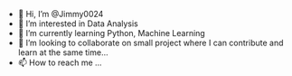 - 👋 Hi, I’m @Jimmy0024
- 👀 I’m interested in Data Analysis
- 🌱 I’m currently learning Python, Machine Learning
- 💞️ I’m looking to collaborate on small project where I can contribute and learn at the same time...
- 📫 How to reach me ... 

<!---
Jimmy0024/Jimmy0024 is a ✨ special ✨ repository because its `README.md` (this file) appears on your GitHub profile.
You can click the Preview link to take a look at your changes.
--->
